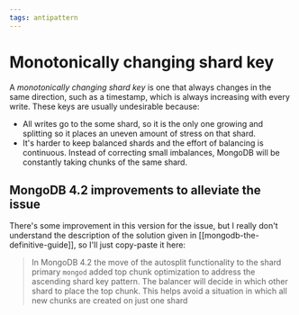 ```yaml
---
tags: antipattern
---
```


# Monotonically changing shard key
A *monotonically changing shard key* is one that always changes in the same direction, such as a timestamp, which is always increasing with every write. These keys are usually undesirable because:

* All writes go to the some shard, so it is the only one growing and splitting so it places an uneven amount of stress on that shard.
* It's harder to keep balanced shards and the effort of balancing is continuous. Instead of correcting small imbalances, MongoDB will be constantly taking chunks of the same shard.

## MongoDB 4.2 improvements to alleviate the issue
There's some improvement in this version for the issue, but I really don't understand the description of the solution given in [[mongodb-the-definitive-guide]], so I'll just copy-paste it here:

> In MongoDB 4.2 the move of the autosplit functionality to the shard primary `mongod` added top chunk optimization to address the ascending shard key pattern. The balancer will decide in which other shard to place the top chunk. This helps avoid a situation in which all new chunks are created on just one shard
